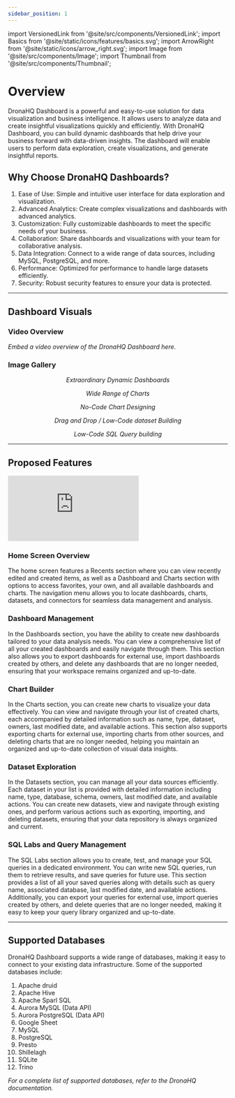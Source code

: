 ```yaml
---
sidebar_position: 1
---
```


import VersionedLink from '@site/src/components/VersionedLink';
import Basics from '@site/static/icons/features/basics.svg';
import ArrowRight from '@site/static/icons/arrow_right.svg';
import Image from '@site/src/components/Image'; 
import Thumbnail from '@site/src/components/Thumbnail';

# Overview

DronaHQ Dashboard is a powerful and easy-to-use solution for data visualization and business intelligence. It allows users to analyze data and create insightful visualizations quickly and efficiently. With DronaHQ Dashboard, you can build dynamic dashboards that help drive your business forward with data-driven insights. The dashboard will enable users to perform data exploration, create visualizations, and generate insightful reports.

## Why Choose DronaHQ Dashboards?

1. Ease of Use: Simple and intuitive user interface for data exploration and visualization.
2. Advanced Analytics: Create complex visualizations and dashboards with advanced analytics.
3. Customization: Fully customizable dashboards to meet the specific needs of your business.
4. Collaboration: Share dashboards and visualizations with your team for collaborative analysis.
5. Data Integration: Connect to a wide range of data sources, including MySQL, PostgreSQL, and more.
6. Performance: Optimized for performance to handle large datasets efficiently.
7. Security: Robust security features to ensure your data is protected.

---

## Dashboard Visuals

### Video Overview

*Embed a video overview of the DronaHQ Dashboard here.*

### Image Gallery


<figure>
  <Thumbnail src="/img/dhq-dashboard/dhq-dashboard-dashboard.jpeg" alt="Extraordinary Dynamic Dashboards" />
  <figcaption align="center"><i>Extraordinary Dynamic Dashboards</i></figcaption>
</figure>


<figure>
  <Thumbnail src="/img/dhq-dashboard/dhq-dashboard-charts.jpeg" alt="Wide Range of Charts" />
  <figcaption align="center"><i>Wide Range of Charts</i></figcaption>
</figure>

<figure>
  <Thumbnail src="/img/dhq-dashboard/dhq-dashboard-nocode.jpeg" alt="No-Code Chart Designing" />
  <figcaption align="center"><i>No-Code Chart Designing</i></figcaption>
</figure>

<figure>
  <Thumbnail src="/img/dhq-dashboard/dhq-dashboard-datasetbuilding.jpeg" alt="No-Code Chart Designing" />
  <figcaption align="center"><i>Drag and Drop / Low-Code dataset Building</i></figcaption>
</figure>

<figure>
  <Thumbnail src="/img/dhq-dashboard/dhq-dashboard-nocodeeditor.jpeg" alt="Low-Code SQL Query building " />
  <figcaption align="center"><i>Low-Code SQL Query building </i></figcaption>
</figure>


---


## Proposed Features

<div style={{ position: 'relative', paddingBottom: 'calc(46.33333333333333% + 41px)', height: 0 }}> 
    <iframe 
        src="https://demo.arcade.software/RgbpxLKt1R9hPq8cBnTW?embed" 
        title="Theme Creation" 
        frameborder="0" 
        loading="lazy" 
        webkitallowfullscreen 
        mozallowfullscreen 
        allowfullscreen 
        style= {{ position: 'absolute', top: 0, left: 0, width: '100%', height: '100%', colorScheme: 'light' }} >
    </iframe>
</div>



### Home Screen Overview

The home screen features a Recents section where you can view recently edited and created items, as well as a Dashboard and Charts section with options to access favorites, your own, and all available dashboards and charts. The navigation menu allows you to locate dashboards, charts, datasets, and connectors for seamless data management and analysis.


### Dashboard Management


In the Dashboards section, you have the ability to create new dashboards tailored to your data analysis needs. You can view a comprehensive list of all your created dashboards and easily navigate through them. This section also allows you to export dashboards for external use, import dashboards created by others, and delete any dashboards that are no longer needed, ensuring that your workspace remains organized and up-to-date.


### Chart Builder


In the Charts section, you can create new charts to visualize your data effectively. You can view and navigate through your list of created charts, each accompanied by detailed information such as name, type, dataset, owners, last modified date, and available actions. This section also supports exporting charts for external use, importing charts from other sources, and deleting charts that are no longer needed, helping you maintain an organized and up-to-date collection of visual data insights.

### Dataset Exploration


In the Datasets section, you can manage all your data sources efficiently. Each dataset in your list is provided with detailed information including name, type, database, schema, owners, last modified date, and available actions. You can create new datasets, view and navigate through existing ones, and perform various actions such as exporting, importing, and deleting datasets, ensuring that your data repository is always organized and current.

### SQL Labs and Query Management


The SQL Labs section allows you to create, test, and manage your SQL queries in a dedicated environment. You can write new SQL queries, run them to retrieve results, and save queries for future use. This section provides a list of all your saved queries along with details such as query name, associated database, last modified date, and available actions. Additionally, you can export your queries for external use, import queries created by others, and delete queries that are no longer needed, making it easy to keep your query library organized and up-to-date.


---

## Supported Databases

DronaHQ Dashboard supports a wide range of databases, making it easy to connect to your existing data infrastructure. Some of the supported databases include:

1. Apache druid
2. Apache Hive
3. Apache Sparl SQL
4. Aurora MySQL (Data API)
6. Aurora PostgreSQL (Data API)
7. Google Sheet
8. MySQL
9. PostgreSQL
10. Presto
11. Shillelagh
12. SQLite
13. Trino

*For a complete list of supported databases, refer to the DronaHQ documentation.*

